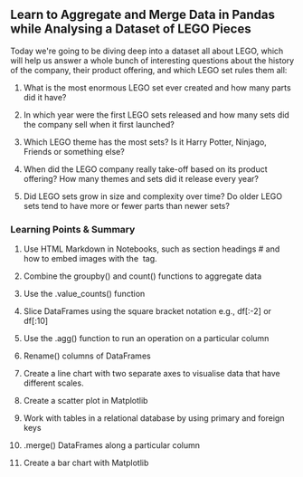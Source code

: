 ## Learn to Aggregate and Merge Data in Pandas while Analysing a Dataset of LEGO Pieces
Today we're going to be diving deep into a dataset all about LEGO, which will help us answer a whole bunch of interesting questions about the history of the company, their product offering, and which LEGO set rules them all:

1. What is the most enormous LEGO set ever created and how many parts did it have?

1. In which year were the first LEGO sets released and how many sets did the company sell when it first launched?

1. Which LEGO theme has the most sets? Is it Harry Potter, Ninjago, Friends or something else?

1. When did the LEGO company really take-off based on its product offering? How many themes and sets did it release every year?

1. Did LEGO sets grow in size and complexity over time? Do older LEGO sets tend to have more or fewer parts than newer sets?

### Learning Points & Summary
1. Use HTML Markdown in Notebooks, such as section headings # and how to embed images with the <img> tag.

1. Combine the groupby() and count() functions to aggregate data

1. Use the .value_counts() function

1. Slice DataFrames using the square bracket notation e.g., df[:-2] or df[:10]

1. Use the .agg() function to run an operation on a particular column

1. Rename() columns of DataFrames

1. Create a line chart with two separate axes to visualise data that have different scales.

1. Create a scatter plot in Matplotlib

1. Work with tables in a relational database by using primary and foreign keys

1. .merge() DataFrames along a particular column

1. Create a bar chart with Matplotlib

